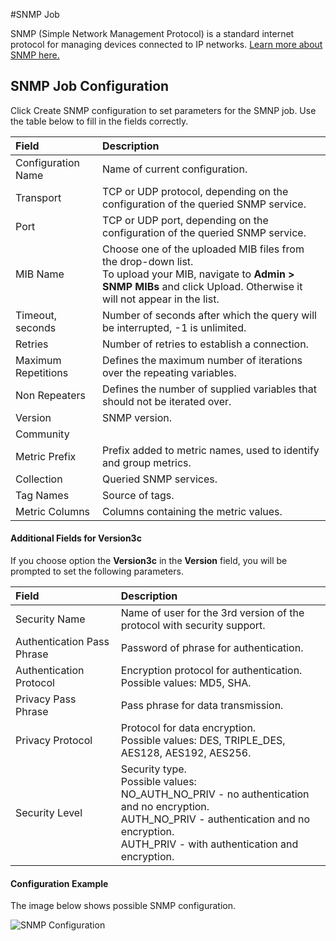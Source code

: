 #SNMP Job

SNMP (Simple Network Management Protocol) is a standard internet protocol for managing devices connected to IP networks. [Learn more about SNMP here.](https://en.wikipedia.org/wiki/Simple_Network_Management_Protocol "SNMP")

## SNMP Job Configuration
Click Create SNMP configuration to set parameters for the SMNP job.
Use the table below to fill in the fields correctly.

| Field          | Description  |
| :------------- |:-------------|
| Configuration Name | Name of current configuration. |
| Transport | TCP or UDP protocol, depending on the configuration of the queried SNMP service. | 
| Port | TCP or UDP port, depending on the configuration of the queried SNMP service. |
| MIB Name | Choose one of the uploaded MIB files from the drop-down list.<br> To upload your MIB, navigate to **Admin > SNMP MIBs** and click Upload. Otherwise it will not appear in the list. |
| Timeout, seconds | Number of seconds after which the query will be interrupted, -1 is unlimited. |
| Retries | Number of retries to establish a connection. |
| Maximum Repetitions | Defines the maximum number of iterations over the repeating variables. |
| Non Repeaters | Defines the number of supplied variables that should not be iterated over. |
| Version | SNMP version. |
| Community |  |
| Metric Prefix | Prefix added to metric names, used to identify and group metrics. |
| Collection | Queried SNMP services. |
| Tag Names | Source of tags. |
| Metric Columns | Columns containing the metric values. |

#### Additional Fields for Version3c

If you choose option the **Version3c** in the **Version** field, you will be prompted to set the following parameters. 

| Field          | Description  |
| :------------- |:-------------|
| Security Name | Name of user for the 3rd version of the protocol with security support. |
| Authentication Pass Phrase | Password of phrase for authentication. | 
| Authentication Protocol | Encryption protocol for authentication.<br >Possible values: MD5, SHA. |
| Privacy Pass Phrase	| Pass phrase for data transmission. |
| Privacy Protocol | Protocol for data encryption.<br> Possible values: DES, TRIPLE_DES, AES128, AES192, AES256. |
| Security Level | 	Security type. <br> Possible values:<br>NO_AUTH_NO_PRIV - no authentication and no encryption. <br> AUTH_NO_PRIV - authentication and no encryption. <br> AUTH_PRIV - with authentication and encryption. |

#### Configuration Example
The image below shows possible SNMP configuration.

![SNMP Configuration](https://axibase.com/wp-content/uploads/2015/01/SNMP.png)
